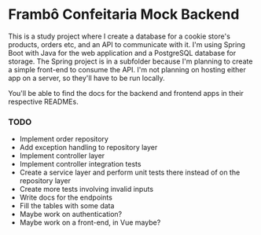 # Frambô Confeitaria Mock Backend

This is a study project where I create a database for a cookie store's products, orders etc, and an API to communicate with it. 
I'm using Spring Boot with Java for the web application and a PostgreSQL database for storage. 
The Spring project is in a subfolder because I'm planning to create a simple front-end to consume the API.
I'm not planning on hosting either app on a server, so they'll have to be run locally.

You'll be able to find the docs for the backend and frontend apps in their respective READMEs.

### TODO
- Implement order repository
- Add exception handling to repository layer
- Implement controller layer
- Implement controller integration tests
- Create a service layer and perform unit tests there instead of on the repository layer
- Create more tests involving invalid inputs
- Write docs for the endpoints
- Fill the tables with some data
- Maybe work on authentication?
- Maybe work on a front-end, in Vue maybe?